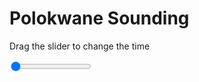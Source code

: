 <h1>Polokwane Sounding</h1>
<p>Drag the slider to change the time</p>

<div class="slidecontainer">
<input oninput='setImage(this)' class="slider" type="range" min="0" max="5" value="0" step="1" />
<img id='img'/>
</div>

<script>
var img = document.getElementById('img');
var img_array = ['/assets/images/skwt/skd_pol_wrfout_d01_2020-07-12_12:00:00.png',
'/assets/images/skwt/skd_pol_wrfout_d01_2020-07-12_18:00:00.png',
'/assets/images/skwt/skd_pol_wrfout_d01_2020-07-13_00:00:00.png',
'/assets/images/skwt/skd_pol_wrfout_d01_2020-07-13_06:00:00.png',
'/assets/images/skwt/skd_pol_wrfout_d01_2020-07-13_12:00:00.png',];
function setImage(obj)
{
        var value = obj.value;
        img.src = img_array[value];

}
</script>
